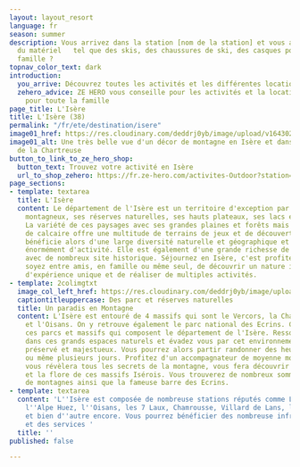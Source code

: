 ```yaml
---
layout: layout_resort
language: fr
season: summer
description: Vous arrivez dans la station [nom de la station] et vous aimeriez louer
  du matériel   tel que des skis, des chaussures de ski, des casques pour toute votre
  famille ?
topnav_color_text: dark
introduction:
  you_arrive: Découvrez toutes les activités et les différentes locations en Isère
  zehero_advice: ZE HERO vous conseille pour les activités et la location des équipements
    pour toute la famille
page_title: L'Isère
title: L'Isère (38)
permalink: "/fr/ete/destination/isere"
image01_href: https://res.cloudinary.com/deddrj0yb/image/upload/v1643020863/website/summer/tristan-boucher-vAYnXGhpI54-unsplash_pw94ay.jpg
image01_alt: Une très belle vue d'un décor de montagne en Isère et dans le massif
  de la Chartreuse
button_to_link_to_ze_hero_shop:
  button_text: Trouvez votre activité en Isère
  url_to_shop_zehero: https://fr.ze-hero.com/activites-Outdoor?station=Alpe+d%27Huez&calessonstype=all&catypegenderlistsummer=all&calessonsactivitytype=Parapente&start-date=
page_sections:
- template: textarea
  title: L'Isère
  content: Le département de l'Isère est un territoire d'exception par ses massifs
    montagneux, ses réserves naturelles, ses hauts plateaux, ses lacs et ses rivières.
    La variété de ces paysages avec ses grandes plaines et forêts mais aussi ces massifs
    de calcaire offre une multitude de terrains de jeux et de découverte. L'Isère
    bénéficie alors d'une large diversité naturelle et géographique et vous propose
    énormément d'activité. Elle est également d'une grande richesse de son patrimoine
    avec de nombreux site historique. Séjournez en Isère, c'est profiter que vous
    soyez entre amis, en famille ou même seul, de découvrir un nature incroyable,
    d'expérience unique et de réaliser de multiples activités.
- template: 2colimgtxt
  image_col_left_href: https://res.cloudinary.com/deddrj0yb/image/upload/v1643020862/website/summer/thomas-marchand-QrvWVfYhsCk-unsplash_oceuju.jpg
  captiontitleuppercase: Des parc et réserves naturelles
  title: Un paradis en Montagne
  content: L'Isère est entouré de 4 massifs qui sont le Vercors, la Chartreuse, Belledonne
    et l'Oisans. On y retrouve également le parc national des Ecrins. Ce sont tous
    ces parcs et massifs qui composent le département de l'Isère. Ressourcez vous
    dans ces grands espaces naturels et évadez vous par cet environnement grandiose,
    préservé et majestueux. Vous pourrez alors partir randonner des heures, à la journée
    ou même plusieurs jours. Profitez d'un accompagnateur de moyenne montagne qui
    vous révèlera tous les secrets de la montagne, vous fera découvrir toute la faune
    et la flore de ces massifs Isérois. Vous trouverez de nombreux sommets, des lacs
    de montagnes ainsi que la fameuse barre des Ecrins.
- template: textarea
  content: 'L''Isère est composée de nombreuse stations réputés comme Les 2 Alpes,
    l''Alpe Huez, l''Oisans, les 7 Laux, Chamrousse, Villard de Lans, le Collet d''Allevard
    et bien d''autre encore. Vous pourrez bénéficier des nombreuse infrastructures
    et des services '
  title: ''
published: false

---
```

